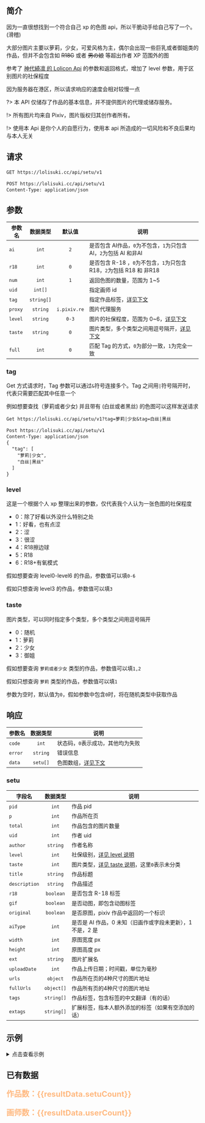 ## 简介

因为一直很想找到一个符合自己 xp 的色图 api，所以干脆动手给自己写了一个。(滑稽)

大部分图片主要以萝莉，少女，可爱风格为主，偶尔会出现一些巨乳或者御姐类的作品，但并不会包含如 ~~R18G~~ 或者 ~~男の娘~~ 等超出作者 XP 范围外的图

参考了 [神代綺凛 的 Lolicon Api](https://api.lolicon.app) 的参数和返回格式，增加了 level 参数，用于区别图片的社保程度

因为服务器在港区，所以请求响应的速度会相对较慢一点

?> 本 API 仅储存了作品的基本信息，并不提供图片的代理或储存服务。

!> 所有图片均来自 Pixiv，图片版权归其创作者所有。

!> 使用本 Api 是你个人的自愿行为，使用本 api 所造成的一切风险和不良后果均与本人无关

## 请求

```http
GET https://lolisuki.cc/api/setu/v1
```

```http
POST https://lolisuki.cc/api/setu/v1
Content-Type: application/json
```

## 参数

| 参数名  |  数据类型  |    默认值    | 说明                                                                 |
| ------- | :--------: | :----------: | -------------------------------------------------------------------- |
| `ai`    |   `int`    |     `2`      | 是否包含 AI作品，`0`为不包含，`1`为只包含 AI，`2`为包括 AI 和非AI    |
| `r18`   |   `int`    |     `0`      | 是否包含 R-18 ，`0`为不包含，`1`为只包含 R18，`2`为包括 R18 和 非R18 |
| `num`   |   `int`    |     `1`      | 返回色图的数量，范围为 1~5                                           |
| `uid`   |  `int[]`   |              | 指定画师 id                                                          |
| `tag`   | `string[]` |              | 指定作品标签，[详见下文](#tag)                                       |
| `proxy` |  `string`  | `i.pixiv.re` | 图片代理服务                                                         |
| `level` |  `string`  |    `0-3`     | 图片的社保程度，范围为 0~6，[详见下文](#level)                       |
| `taste` |  `string`  |     `0`      | 图片类型，多个类型之间用逗号隔开，[详见下文](#taste)                 |
| `full`  |   `int`    |     `0`      | 匹配 Tag 的方式，`0`为部分一致，`1`为完全一致                        |

### tag

Get 方式请求时，Tag 参数可以通过`&`符号连接多个。Tag 之间用`|`符号隔开时，代表只需要匹配其中任意一个

例如想要查找（萝莉或者少女) 并且带有 (白丝或者黑丝) 的色图可以这样发送请求

```http
Get https://lolisuki.cc/api/setu/v1?tag=萝莉|少女&tag=白丝|黑丝
```

```http
Post https://lolisuki.cc/api/setu/v1
Content-Type: application/json
{
  "tag": [
    "萝莉|少女",
    "白丝|黑丝"
  ]
}
```

### level

这是一个根据个人 xp 整理出来的参数，仅代表我个人认为一张色图的社保程度

- 0：除了好看以外没什么特别之处
- 1：好看，也有点涩
- 2：涩
- 3：很涩
- 4：R18擦边球
- 5：R18
- 6：R18+有氧模式

假如想要查询 level0-level6 的作品，参数值可以填`0-6`

假如只想查询 level3 的作品，参数值可以填`3`

### taste

图片类型，可以同时指定多个类型，多个类型之间用逗号隔开

- 0：随机
- 1：萝莉
- 2：少女
- 3：御姐

假如想要查询 `萝莉或者少女` 类型的作品，参数值可以填`1,2`

假如只想查询 `萝莉` 类型的作品，参数值可以填`1`

参数为空时，默认值为`0`，假如参数中包含`0`时，将在随机类型中获取作品

## 响应

| 参数名  | 数据类型 | 说明                              |
| ------- | :------: | --------------------------------- |
| `code`  |  `int`   | 状态码，`0`表示成功，其他均为失败 |
| `error` | `string` | 错误信息                          |
| `data`  | `setu[]` | 色图数组，[详见下文](#setu)       |

### setu

| 字段名        |  数据类型  | 说明                                                       |
| ------------- | :--------: | ---------------------------------------------------------- |
| `pid`         |   `int`    | 作品 pid                                                   |
| `p`           |   `int`    | 作品所在页                                                 |
| `total`       |   `int`    | 作品包含的图片数量                                         |
| `uid`         |   `int`    | 作者 uid                                                   |
| `author`      |  `string`  | 作者名称                                                   |
| `level`       |   `int`    | 社保级别，[详见 level 说明](#level)                        |
| `taste`       |   `int`    | 图片类型，[详见 taste 说明](#taste)，这里`0`表示未分类     |
| `title`       |  `string`  | 作品标题                                                   |
| `description` |  `string`  | 作品描述                                                   |
| `r18`         | `boolean`  | 是否包含 R-18 标签                                         |
| `gif`         | `boolean`  | 是否动图，即包含动图标签                                   |
| `original`    | `boolean`  | 是否原图，pixiv 作品中返回的一个标识                       |
| `aiType`      |   `int`    | 是否是 AI 作品，0 未知（旧画作或字段未更新），1 不是，2 是 |
| `width`       |   `int`    | 原图宽度 px                                                |
| `height`      |   `int`    | 原图高度 px                                                |
| `ext`         |  `string`  | 图片扩展名                                                 |
| `uploadDate`  |   `int`    | 作品上传日期；时间戳，单位为毫秒                           |
| `urls`        |  `object`  | 作品所在页的4种尺寸的图片地址                              |
| `fullUrls`    | `object[]` | 作品所有页的4种尺寸的图片地址                              |
| `tags`        | `string[]` | 作品标签，包含标签的中文翻译（有的话）                     |
| `extags`      | `string[]` | 扩展标签，指本人额外添加的标签（如果有空添加的话）         |

## 示例
<details>
<summary>点击查看示例</summary>

```http
  Get https://lolisuki.cc/api/setu/v1?level=2&tag=拉菲
```

```json
  {
  "code": 0,
  "error": "",
  "data": [
      {
          "pid": 71645447,
          "p": 0,
          "total": 1,
          "uid": 2353373,
          "author": "2drr/ディル@FANBOX",
          "level": 2,
          "taste": 1,
          "title": "ラフィー",
          "description": "",
          "r18": false,
          "gif": false,
          "original": false,
          "width": 1477,
          "height": 1200,
          "ext": "png",
          "uploadDate": 1542151017000,
          "urls": {
              "thumb": "https://i.pixiv.re/c/128x128/img-master/img/2018/11/14/00/16/57/71645447_p0_square1200.jpg",
              "small": "https://i.pixiv.re/c/540x540_70/img-master/img/2018/11/14/00/16/57/71645447_p0_master1200.jpg",
              "regular": "https://i.pixiv.re/img-master/img/2018/11/14/00/16/57/71645447_p0_master1200.jpg",
              "original": "https://i.pixiv.re/img-original/img/2018/11/14/00/16/57/71645447_p0.png"
          },
          "fullUrls": [
                {
                  "thumb": "https://i.pixiv.re/c/128x128/img-master/img/2018/11/14/00/16/57/71645447_p0_square1200.jpg",
                  "small": "https://i.pixiv.re/c/540x540_70/img-master/img/2018/11/14/00/16/57/71645447_p0_master1200.jpg",
                  "regular": "https://i.pixiv.re/img-master/img/2018/11/14/00/16/57/71645447_p0_master1200.jpg",
                  "original": "https://i.pixiv.re/img-original/img/2018/11/14/00/16/57/71645447_p0.png"
                }
            ],
          "tags": [
              "ラフィー",
              "拉菲",
              "Laffey",
              "アズールレーン",
              "碧蓝航线",
              "碧藍航線",
              "Azur Lane",
              "벽람항로",
              "ロリ",
              "萝莉",
              "蘿莉",
              "loli",
              "로리",
              "ラフィー(アズールレーン)",
              "拉菲（碧蓝航线）",
              "拉菲(碧藍航線)",
              "Laffey (Azur Lane)",
              "腋",
              "腋下",
              "armpits",
              "겨드랑이",
              "横臥",
              "侧卧",
              "側躺",
              "lying on one side",
              "アズールレーン5000users入り",
              "碧蓝航线5000收藏",
              "Azur Lane 5000+ bookmarks",
              "はいてない",
              "真空",
              "沒穿內褲",
              "bottomless",
              "노팬티",
              "尻",
              "屁股",
              "ass",
              "엉덩이"
          ],
          "extags": []
      }
  ]
}
```
### p0的效果图
![markdown picture](./img/71645447_p0_master1200.jpg)
</details>

## 已有数据
<div id="total" style="max-width:600px">
  <p>
    <p style="font-size:20px;color:#FFB980;font-weight:bold;">作品数：{{resultData.setuCount}}</p>
    <p style="font-size:20px;color:#FFB980;font-weight:bold;">画师数：{{resultData.userCount}}</p>
  </p>
  <p>
    <ve-ring :data="totalData" :extend="totalExtend" :colors="totalColor" />
  </p>
</div>

<div id="levelRing" style="max-width:600px">
  <ve-ring :data="levelData" :extend="levelExtend" :colors="levelColor" />
</div>

<div id="requestLine" style="max-width:600px">
  <ve-line :data="requestData" :extend="requestExtend" />
</div>

<script>
  let apiUri="https://lolisuki.cc";

  axios.get(`${apiUri}/api/info/v1/TotalCount`).then(function(resultData){
    new Vue({
      el: '#total',
      data: function () {
        let rdata=resultData.data.data;
        let rows=[
          {
            'Type':'R-18',
            '数量':rdata.r18Count
          },
          {
            'Type':'Safe',
            '数量':rdata.setuCount-rdata.r18Count
          }
        ];
        let r18Perce=((rdata.r18Count/rdata.setuCount)*100).toFixed(2)
        return {
          resultData:rdata,
          totalData: {
            columns: ['Type', '数量'],
            rows: rows
          },
          totalExtend: {
            title: {
              text: `R18(${r18Perce}%)`,
              left: 'center',
              top: 'center'
            }
          },
          totalColor: ['#5AB1EF','#19D4AE']
        }
      },
      components: { VeRing }
    })
  });

  axios.get(`${apiUri}/api/info/v1/LevelCount`).then(function(resultData){
    new Vue({
      el: '#levelRing',
      data: function () {
        let rows=[];
        resultData.data.data.forEach((item,index)=>{
          rows.push({'Level':`Level${item.level}(${item.count})`,'数量':item.count})
        });
        return {
          levelData: {
            columns: ['Level', '数量'],
            rows: rows
          },
          levelExtend: {
            title: {
              text: 'Level占比',
              left: 'center',
              top: 'center'
            }
          },
          levelColor: ['#19D4AE','#5AB1EF','#FFF68F','#FFB980','#FA6E86','#DC143C','#8B0000']
        }
      },
      components: { VeRing }
    })
  });

  axios.get(`${apiUri}/api/info/v1/RequestCount`).then(function(resultData){
    new Vue({
      el: '#requestLine',
      data: function () {
        let rows=[];
        resultData.data.data.forEach((item,index)=>{
          rows.push({'日期':item.date,'请求量':item.count})
        });
        return {
          requestData: {
            columns: ['日期', '请求量'],
            rows: rows
          },
          requestExtend: {
            title: {
              text: '近7日请求量',
              left: 'center',
              top: 'center'
            }
          }
        }
      },
      components: { VeLine }
    })
  });


</script>
